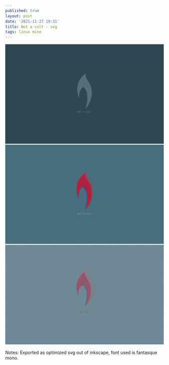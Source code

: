 ```yaml
---
published: true
layout: post
date: '2021-11-27 19:31'
title: Not a cult - svg
tags: linux mine 
---
```

![Not a cult](/media/notACult_opt.svg)  
![Not a cult4](/media/notACult4_opt.svg)  
![Not a cult6](/media/notACult6_opt.svg)  

Notes: Exported as optimized svg out of inkscape, font used is fantasque mono.
